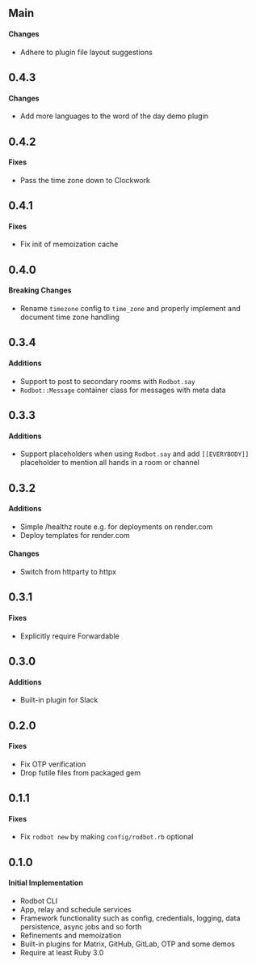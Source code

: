 ## Main

#### Changes
* Adhere to plugin file layout suggestions

## 0.4.3

#### Changes
* Add more languages to the word of the day demo plugin

## 0.4.2

#### Fixes
* Pass the time zone down to Clockwork

## 0.4.1

#### Fixes
* Fix init of memoization cache

## 0.4.0

#### Breaking Changes
* Rename `timezone` config to `time_zone` and properly implement and document
  time zone handling

## 0.3.4

#### Additions
* Support to post to secondary rooms with `Rodbot.say`
* `Rodbot::Message` container class for messages with meta data

## 0.3.3

#### Additions
* Support placeholders when using `Rodbot.say` and add `[[EVERYBODY]]`
  placeholder to mention all hands in a room or channel

## 0.3.2

#### Additions
* Simple /healthz route e.g. for deployments on render.com
* Deploy templates for render.com

#### Changes
* Switch from httparty to httpx

## 0.3.1

#### Fixes
* Explicitly require Forwardable

## 0.3.0

#### Additions
* Built-in plugin for Slack

## 0.2.0

#### Fixes
* Fix OTP verification
* Drop futile files from packaged gem

## 0.1.1

#### Fixes
* Fix `rodbot new` by making `config/rodbot.rb` optional

## 0.1.0

#### Initial Implementation
* Rodbot CLI
* App, relay and schedule services
* Framework functionality such as config, credentials, logging, data
  persistence, async jobs and so forth
* Refinements and memoization
* Built-in plugins for Matrix, GitHub, GitLab, OTP and some demos
* Require at least Ruby 3.0
